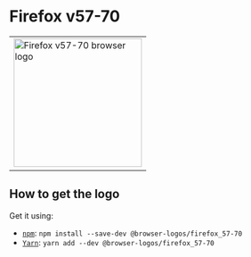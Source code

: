 Firefox v57-70
==============

<!-- markdownlint-disable line-length no-inline-html -->
<table>
    <tr height=240>
        <td>
            <a href="https://github.com/alrra/browser-logos/tree/b3a5662565d84931af726aaff0bdf29fe5824bf0/src/archive/firefox_57-70">
                <img width=230 src="https://raw.githubusercontent.com/alrra/browser-logos/b3a5662565d84931af726aaff0bdf29fe5824bf0/src/archive/firefox_57-70/firefox_57-70_512x512.png" alt="Firefox v57-70 browser logo">
            </a>
        </td>
    </tr>
</table>
<!-- markdownlint-enable line-length no-inline-html -->

How to get the logo
-------------------

Get it using:

* [`npm`][npm]: `npm install --save-dev @browser-logos/firefox_57-70`
* [`Yarn`][yarn]: `yarn add --dev @browser-logos/firefox_57-70`

<!-- Link labels: -->

[npm]: https://www.npmjs.com/
[yarn]: https://yarnpkg.com/
